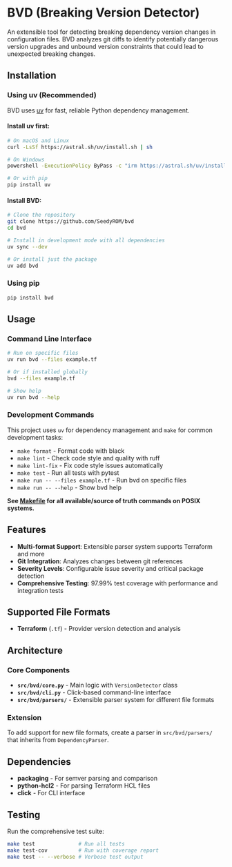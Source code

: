 # BVD (Breaking Version Detector)

An extensible tool for detecting breaking dependency version changes in configuration files. BVD analyzes git diffs to identify potentially dangerous version upgrades and unbound version constraints that could lead to unexpected breaking changes.

## Installation

### Using uv (Recommended)

BVD uses [uv](https://docs.astral.sh/uv/) for fast, reliable Python dependency management.

#### Install uv first:
```bash
# On macOS and Linux
curl -LsSf https://astral.sh/uv/install.sh | sh

# On Windows
powershell -ExecutionPolicy ByPass -c "irm https://astral.sh/uv/install.ps1 | iex"

# Or with pip
pip install uv
```

#### Install BVD:
```bash
# Clone the repository
git clone https://github.com/SeedyROM/bvd
cd bvd

# Install in development mode with all dependencies
uv sync --dev

# Or install just the package
uv add bvd
```

### Using pip
```bash
pip install bvd
```

## Usage

### Command Line Interface
```bash
# Run on specific files
uv run bvd --files example.tf

# Or if installed globally
bvd --files example.tf

# Show help
uv run bvd --help
```

### Development Commands

This project uses `uv` for dependency management and `make` for common development tasks:

- `make format` - Format code with black
- `make lint` - Check code style and quality with ruff  
- `make lint-fix` - Fix code style issues automatically
- `make test` - Run all tests with pytest
- `make run -- --files example.tf` - Run bvd on specific files
- `make run -- --help` - Show bvd help


**See [Makefile](Makefile) for all available/source of truth commands on POSIX systems.**

## Features

- **Multi-format Support**: Extensible parser system supports Terraform and more
- **Git Integration**: Analyzes changes between git references
- **Severity Levels**: Configurable issue severity and critical package detection
- **Comprehensive Testing**: 97.99% test coverage with performance and integration tests

## Supported File Formats

- **Terraform** (`.tf`) - Provider version detection and analysis

## Architecture

### Core Components

- **`src/bvd/core.py`** - Main logic with `VersionDetector` class
- **`src/bvd/cli.py`** - Click-based command-line interface
- **`src/bvd/parsers/`** - Extensible parser system for different file formats

### Extension

To add support for new file formats, create a parser in `src/bvd/parsers/` that inherits from `DependencyParser`.

## Dependencies

- **packaging** - For semver parsing and comparison
- **python-hcl2** - For parsing Terraform HCL files  
- **click** - For CLI interface

## Testing

Run the comprehensive test suite:
```bash
make test              # Run all tests
make test-cov          # Run with coverage report
make test -- --verbose # Verbose test output
```